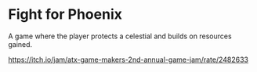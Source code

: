 # Fight for Phoenix

A game where the player protects a celestial and builds on resources gained.

https://itch.io/jam/atx-game-makers-2nd-annual-game-jam/rate/2482633
